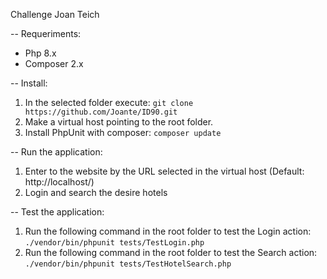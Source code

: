 Challenge Joan Teich
 
-- Requeriments:
  * Php 8.x
  * Composer 2.x

-- Install:
  1. In the selected folder execute:
        `git clone https://github.com/Joante/ID90.git`
  2. Make a virtual host pointing to the root folder.
  4. Install PhpUnit with composer:
        `composer update`

-- Run the application:
  1. Enter to the website by the URL selected in the virtual host (Default: http://localhost/)
  2. Login and search the desire hotels

    
-- Test the application:
  1. Run the following command in the root folder to test the Login action:
        `./vendor/bin/phpunit tests/TestLogin.php`
  2. Run the following command in the root folder to test the Search action:
        `./vendor/bin/phpunit tests/TestHotelSearch.php`
